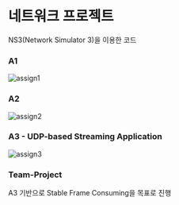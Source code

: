 # 네트워크 프로젝트

NS3(Network Simulator 3)을 이용한 코드

### A1

![assign1](https://user-images.githubusercontent.com/48636376/176226233-cc6771cd-d557-4644-b8ac-96a58e813ed7.png)

### A2

![assign2](https://user-images.githubusercontent.com/48636376/176226269-5788f0ea-5bb6-4044-8fa8-6e68b600fc23.png)

### A3 - UDP-based Streaming Application

![assign3](https://user-images.githubusercontent.com/48636376/176226308-fcb6ab4e-7b59-4d5a-af6b-f1cb41e536f1.png)

### Team-Project

A3 기반으로 Stable Frame Consuming을 목표로 진행
